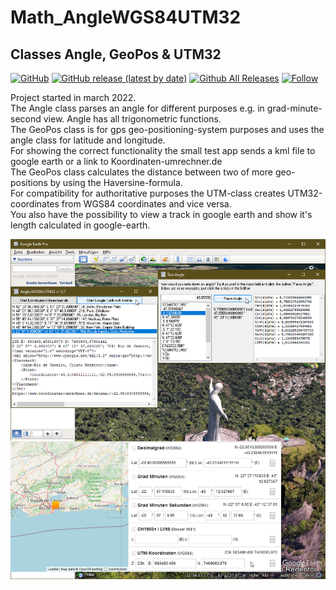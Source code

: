 # Math_AngleWGS84UTM32
## Classes Angle, GeoPos & UTM32

[![GitHub](https://img.shields.io/github/license/OlimilO1402/Math_AngleWGS84UTM32?style=plastic)](https://github.com/OlimilO1402/Math_AngleWGS84UTM32/blob/master/LICENSE) 
[![GitHub release (latest by date)](https://img.shields.io/github/v/release/OlimilO1402/Math_AngleWGS84UTM32?style=plastic)](https://github.com/OlimilO1402/Math_AngleWGS84UTM32/releases/latest)
[![Github All Releases](https://img.shields.io/github/downloads/OlimilO1402/Math_AngleWGS84UTM32/total.svg)](https://github.com/OlimilO1402/Math_AngleWGS84UTM32/releases/download/v1.0.19/AngleWGS84UTM32_v1.0.19.zip)
[![Follow](https://img.shields.io/github/followers/OlimilO1402.svg?style=social&label=Follow&maxAge=2592000)](https://github.com/OlimilO1402/Math_AngleWGS84UTM32/watchers)

Project started in march 2022.  
The Angle class parses an angle for different purposes e.g. in grad-minute-second view. Angle has all trigonometric functions.  
The GeoPos class is for gps geo-positioning-system purposes and uses the angle class for latitude and longitude.  
For showing the correct functionality the small test app sends a kml file to google earth or a link to Koordinaten-umrechner.de  
The GeoPos class calculates the distance between two of more geo-positions by using the Haversine-formula.   
For compatibility for authoritative purposes the UTM-class creates UTM32-coordinates from WGS84 coordinates and vice versa.   
You also have the possibility to view a track in google earth and show it's length calculated in google-earth.  
   
![AngleWGS84UTM32 Image](Resources/AngleWGS84UTM32.png "AngleWGS84UTM32 Image")
